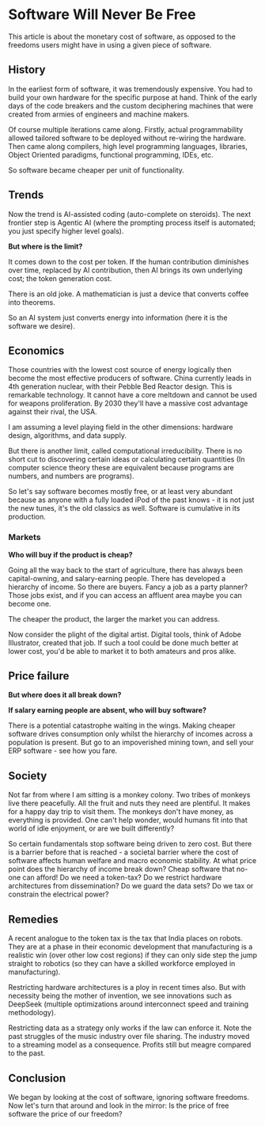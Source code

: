 # Software Will Never Be Free

This article is about the monetary cost of software, as opposed to the freedoms users might have in using a given piece of software.

## History

In the earliest form of software, it was tremendously expensive. You had to build your own hardware for the specific purpose at hand. Think of the early days of the code breakers and the custom deciphering machines that were created from armies of engineers and machine makers.

Of course multiple iterations came along. Firstly, actual programmability allowed tailored software to be deployed without re-wiring the hardware. Then came along compilers, high level programming languages, libraries, Object Oriented paradigms, functional programming, IDEs, etc.

So software became cheaper per unit of functionality.

## Trends

Now the trend is AI-assisted coding (auto-complete on steroids). The next frontier step is Agentic AI (where the prompting process itself is automated; you just specify higher level goals).

**But where is the limit?**

It comes down to the cost per token. If the human contribution diminishes over time, replaced by AI contribution, then AI brings its own underlying cost; the token generation cost.

There is an old joke. A mathematician is just a device that converts coffee into theorems.

So an AI system just converts energy into information (here it is the software we desire).

## Economics

Those countries with the lowest cost source of energy logically then become the most effective producers of software. China currently leads in 4th generation nuclear, with their Pebble Bed Reactor design. This is remarkable technology. It cannot have a core meltdown and cannot be used for weapons proliferation. By 2030 they'll have a massive cost advantage against their rival, the USA.

I am assuming a level playing field in the other dimensions: hardware design, algorithms, and data supply.

But there is another limit, called computational irreducibility. There is no short cut to discovering certain ideas or calculating certain quantities (In computer science theory these are equivalent because programs are numbers, and numbers are programs).

So let's say software becomes mostly free, or at least very abundant because as anyone with a fully loaded iPod of the past knows - it is not just the new tunes, it's the old classics as well. Software is cumulative in its production.

### Markets

**Who will buy if the product is cheap?**

Going all the way back to the start of agriculture, there has always been capital-owning, and salary-earning people. There has developed a hierarchy of income. So there are buyers. Fancy a job as a party planner? Those jobs exist, and if you can access an affluent area maybe you can become one.

The cheaper the product, the larger the market you can address.

Now consider the plight of the digital artist. Digital tools, think of Adobe Illustrator, created that job. If such a tool could be done much better at lower cost, you'd be able to market it to both amateurs and pros alike.

## Price failure

**But where does it all break down?**

**If salary earning people are absent, who will buy software?**

There is a potential catastrophe waiting in the wings. Making cheaper software drives consumption only whilst the hierarchy of incomes across a population is present. But go to an impoverished mining town, and sell your ERP software - see how you fare.

## Society

Not far from where I am sitting is a monkey colony. Two tribes of monkeys live there peacefully. All the fruit and nuts they need are plentiful. It makes for a happy day trip to visit them. The monkeys don't have money, as everything is provided. One can't help wonder, would humans fit into that world of idle enjoyment, or are we built differently?

So certain fundamentals stop software being driven to zero cost. But there is a barrier before that is reached - a societal barrier where the cost of software affects human welfare and macro economic stability. At what price point does the hierarchy of income break down? Cheap software that no-one can afford! Do we need a token-tax? Do we restrict hardware architectures from dissemination? Do we guard the data sets? Do we tax or constrain the electrical power?

## Remedies

A recent analogue to the token tax is the tax that India places on robots. They are at a phase in their economic development that manufacturing is a realistic win (over other low cost regions) if they can only side step the jump straight to robotics (so they can have a skilled workforce employed in manufacturing).

Restricting hardware architectures is a ploy in recent times also. But with necessity being the mother of invention, we see innovations such as DeepSeek (multiple optimizations around interconnect speed and training methodology).

Restricting data as a strategy only works if the law can enforce it. Note the past struggles of the music industry over file sharing. The industry moved to a streaming model as a consequence. Profits still but meagre compared to the past.

## Conclusion

We began by looking at the cost of software, ignoring software freedoms. Now let's turn that around and look in the mirror: Is the price of free software the price of our freedom?
